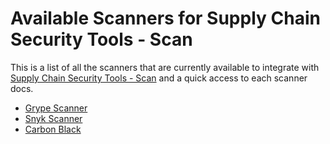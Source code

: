 # Available Scanners for Supply Chain Security Tools - Scan

This is a list of all the scanners that are currently available to integrate with [Supply Chain Security Tools - Scan](overview.hbs.md) and a quick access to each scanner docs.

* [Grype Scanner](install-scst-scan.hbs.md#install-grype)
* [Snyk Scanner](install-snyk-integration.hbs.md)
* [Carbon Black](install-carbonblack-integration.hbs.md)
